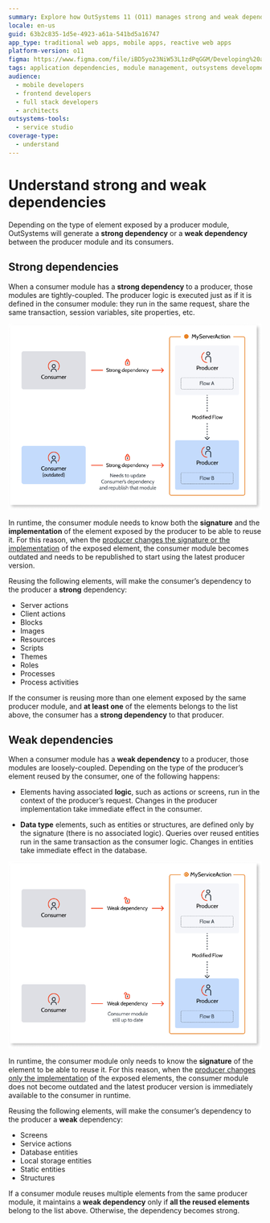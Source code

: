 ```yaml
---
summary: Explore how OutSystems 11 (O11) manages strong and weak dependencies between producer and consumer modules to ensure efficient application functionality.
locale: en-us
guid: 63b2c835-1d5e-4923-a61a-541bd5a16747
app_type: traditional web apps, mobile apps, reactive web apps
platform-version: o11
figma: https://www.figma.com/file/iBD5yo23NiW53L1zdPqGGM/Developing%20an%20Application?node-id=280:29
tags: application dependencies, module management, outsystems development, software architecture, dependency management
audience:
  - mobile developers
  - frontend developers
  - full stack developers
  - architects
outsystems-tools:
  - service studio
coverage-type:
  - understand
---
```


# Understand strong and weak dependencies

Depending on the type of element exposed by a producer module, OutSystems will generate a **strong dependency** or a **weak dependency** between the producer module and its consumers.

## Strong dependencies

When a consumer module has a **strong dependency** to a producer, those modules are tightly-coupled. The producer logic is executed just as if it is defined in the consumer module: they run in the same request, share the same transaction, session variables, site properties, etc.

![Diagram illustrating strong dependencies between producer and consumer modules in OutSystems](images/strong-weak-dependencies-1-diag.png "Strong Dependencies Diagram")
 
In runtime, the consumer module needs to know both the **signature** and the **implementation** of the element exposed by the producer to be able to reuse it. For this reason, when the [producer changes the signature or the implementation](handle-changes.md#change-functionality-in-the-producer-module) of the exposed element, the consumer module becomes outdated and needs to be republished to start using the latest producer version. 

Reusing the following elements, will make the consumer’s dependency to the producer a **strong** dependency:

* Server actions
* Client actions
* Blocks
* Images
* Resources
* Scripts
* Themes
* Roles
* Processes
* Process activities

If the consumer is reusing more than one element exposed by the same producer module, and **at least one** of the elements belongs to the list above, the consumer has a **strong dependency** to that producer.

## Weak dependencies

When a consumer module has a **weak dependency** to a producer, those modules are loosely-coupled. Depending on the type of the producer’s element reused by the consumer, one of the following happens:

* Elements having associated **logic**, such as actions or screens, run in the context of the producer’s request. Changes in the producer implementation take immediate effect in the consumer.

* **Data type** elements, such as entities or structures, are defined only by the signature (there is no associated logic). Queries over reused entities run in the same transaction as the consumer logic. Changes in entities take immediate effect in the database.

![Diagram showing weak dependencies between producer and consumer modules in OutSystems](images/strong-weak-dependencies-2-diag.png "Weak Dependencies Diagram")

In runtime, the consumer module only needs to know the **signature** of the element to be able to reuse it. For this reason, when the [producer changes only the implementation](handle-changes.md#change-functionality-in-the-producer-module) of the exposed elements, the consumer module does not become outdated and the latest producer version is immediately available to the consumer in runtime.

Reusing the following elements, will make the consumer’s dependency to the producer a **weak** dependency:

* Screens
* Service actions
* Database entities
* Local storage entities
* Static entities
* Structures

If a consumer module reuses multiple elements from the same producer module, it maintains a **weak dependency** only if **all the reused elements** belong to the list above. Otherwise, the dependency becomes strong.
